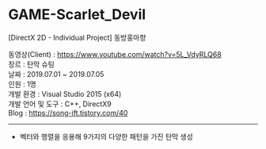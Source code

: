 # GAME-Scarlet_Devil
[DirectX 2D - Individual Project] 동방홍마향

동영상(Client)    : https://www.youtube.com/watch?v=5L_VdyRLQ68
<br/>장르              : 탄막 슈팅
<br/>날짜              : 2019.07.01 ~ 2019.07.05
<br/>인원              : 1명
<br/>개발 환경         : Visual Studio 2015 (x64)
<br/>개발 언어 및 도구  : C++, DirectX9
<br/>Blog : https://song-ift.tistory.com/40

<hr size="5">

* 벡터와 행렬을 응용해 9가지의 다양한 패턴을 가진 탄막 생성
